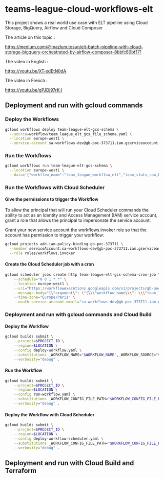 # teams-league-cloud-workflows-elt

This project shows a real world use case with ELT pipeline using Cloud Storage, BigQuery, Airflow and Cloud Composer

The article on this topic :

https://medium.com/@mazlum.tosun/elt-batch-pipeline-with-cloud-storage-bigquery-orchestrated-by-airflow-composer-8bbfc80bf171

The video in English :

https://youtu.be/XT-xdEtN0dA

The video in French :

https://youtu.be/gPJDj97rK-I

## Deployment and run with gcloud commands

### Deploy the Workflows

```bash
gcloud workflows deploy team-league-elt-gcs-schema \
  --source=workflow/team_league_elt_gcs_file_schema.yaml \
  --location europe-west1 \
  --service-account sa-workflows-dev@gb-poc-373711.iam.gserviceaccount.com
```

### Run the Workflows

```bash
gcloud workflows run team-league-elt-gcs-schema \
  --location europe-west1 \
  --data='{"workflow_name":"team_league_workflow_elt","team_stats_raw_bq_create_disposition":"CREATE_NEVER","team_stats_raw_bq_write_disposition":"WRITE_APPEND","team_stats_raw_bq_source_format":"NEWLINE_DELIMITED_JSON","team_stats_raw_bq_schema_uri":"gs://mazlum_dev/workflows/team_league/schema/team_stats_raw_table_schema.json","dataset":"mazlum_test","team_stat_table":"team_stat","team_stat_raw_table":"team_stat_raw","team_stats_raw_files_hot_source_uri":"gs://mazlum_dev/workflows/team_league/elt/hot/*.json","team_stats_raw_files_cold_destination_uri":"gs://mazlum_dev/workflows/team_league/elt/cold/"}'
```

### Run the Workflows with Cloud Scheduler

#### Give the permissions to trigger the Workflow

To allow the principal that will run your Cloud Scheduler commands the ability to act as an Identity and Access Management
(IAM) service account, grant a role that allows the principal to impersonate the service account.

Grant your new service account the workflows.invoker role so that the account has permission to trigger your workflow:

```bash
gcloud projects add-iam-policy-binding gb-poc-373711 \
  --member serviceAccount:sa-workflows-dev@gb-poc-373711.iam.gserviceaccount.com \
  --role roles/workflows.invoker
```

#### Create the Cloud Scheduler job with a cron

```bash
gcloud scheduler jobs create http team-league-elt-gcs-schema-cron-job \
    --schedule="0 0 1 * *" \
    --location europe-west1 \
    --uri="https://workflowexecutions.googleapis.com/v1/projects/gb-poc-373711/locations/europe-west1/workflows/team-league-elt-gcs-schema/executions" \
    --message-body="{\"argument\": \"{\\\"workflow_name\\\": \\\"team_league_workflow_elt\\\",\\\"team_stats_raw_bq_create_disposition\\\": \\\"CREATE_NEVER\\\",\\\"team_stats_raw_bq_write_disposition\\\": \\\"WRITE_APPEND\\\",\\\"team_stats_raw_bq_source_format\\\": \\\"NEWLINE_DELIMITED_JSON\\\",\\\"team_stats_raw_bq_schema_uri\\\": \\\"gs://mazlum_dev/workflows/team_league/schema/team_stats_raw_table_schema.json\\\",\\\"dataset\\\": \\\"mazlum_test\\\",\\\"team_stat_table\\\": \\\"team_stat\\\",\\\"team_stat_raw_table\\\": \\\"team_stat_raw\\\",\\\"team_stats_raw_files_hot_source_uri\\\": \\\"gs://mazlum_dev/workflows/team_league/elt/hot/*.json\\\",\\\"team_stats_raw_files_cold_destination_uri\\\": \\\"gs://mazlum_dev/workflows/team_league/elt/cold/\\\"}\"}" \
    --time-zone="Europe/Paris" \
    --oauth-service-account-email="sa-workflows-dev@gb-poc-373711.iam.gserviceaccount.com"
```

### Deployment and run with gcloud commands and Cloud Build

#### Deploy the Workflow

```bash
gcloud builds submit \
    --project=$PROJECT_ID \
    --region=$LOCATION \
    --config deploy-workflow.yaml \
    --substitutions _WORKFLOW_NAME="$WORKFLOW_NAME",_WORKFLOW_SOURCE="$WORKFLOW_SOURCE",_WORKFLOW_SA="$WORKFLOW_SA" \
    --verbosity="debug" .
```

#### Run the Workflow

```bash
gcloud builds submit \
    --project=$PROJECT_ID \
    --region=$LOCATION \
    --config run-workflow.yaml \
    --substitutions _WORKFLOW_CONFIG_FILE_PATH="$WORKFLOW_CONFIG_FILE_PATH",_WORKFLOW_NAME="$WORKFLOW_NAME" \
    --verbosity="debug" .
```

#### Deploy the Workflow with Cloud Scheduler

```bash
gcloud builds submit \
    --project=$PROJECT_ID \
    --region=$LOCATION \
    --config deploy-workflow-scheduler.yaml \
    --substitutions _WORKFLOW_CONFIG_FILE_PATH="$WORKFLOW_CONFIG_FILE_PATH",_WORKFLOW_URI="$WORKFLOW_URI",_WORKFLOW_SCHEDULER_NAME="$WORKFLOW_SCHEDULER_NAME",_WORKFLOW_SCHEDULER_INTERVAL="$WORKFLOW_SCHEDULER_INTERVAL",_WORKFLOW_SCHEDULER_TIME_ZONE="$WORKFLOW_SCHEDULER_TIME_ZONE",_WORKFLOW_SCHEDULER_SA="$WORKFLOW_SCHEDULER_SA" \
    --verbosity="debug" .
```

## Deployment and run with Cloud Build and Terraform

